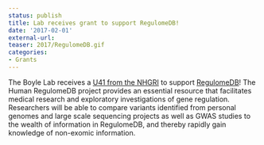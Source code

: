 ```yaml
---
status: publish
title: Lab receives grant to support RegulomeDB!
date: '2017-02-01'
external-url:
teaser: 2017/RegulomeDB.gif
categories:
- Grants
---
```


The Boyle Lab receives a <a href="https://projectreporter.nih.gov/project_info_description.cfm?aid=9209087&icde=32913408">U41 from the NHGRI</a> to support <a href="http://www.regulomedb.org/">RegulomeDB</a>! The Human RegulomeDB project provides an essential resource that facilitates medical research and exploratory investigations of gene regulation. Researchers will be able to compare variants identified from personal genomes and large scale sequencing projects as well as GWAS studies to the wealth of information in RegulomeDB, and thereby rapidly gain knowledge of non-exomic information.
